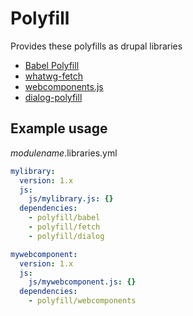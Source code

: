 # Polyfill

Provides these polyfills as drupal libraries

- [Babel Polyfill](https://babeljs.io/docs/usage/polyfill/)
- [whatwg-fetch](https://github.com/github/fetch)
- [webcomponents.js](https://github.com/webcomponents/webcomponentsjs)
- [dialog-polyfill](https://github.com/GoogleChrome/dialog-polyfill)

## Example usage

_modulename_.libraries.yml

```yml
mylibrary:
  version: 1.x
  js:
    js/mylibrary.js: {}
  dependencies:
    - polyfill/babel
    - polyfill/fetch
    - polyfill/dialog

mywebcomponent:
  version: 1.x
  js:
    js/mywebcomponent.js: {}
  dependencies:
    - polyfill/webcomponents
```
